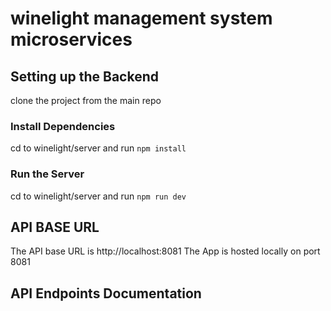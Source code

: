 # winelight management system microservices

## Setting up the Backend

clone the project from the main repo

### Install Dependencies

cd to winelight/server and run `npm install`

### Run the Server

cd to winelight/server and run `npm run dev`

## API BASE URL

The API base URL is http://localhost:8081
The App is hosted locally on port 8081

## API Endpoints Documentation

